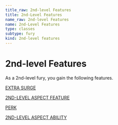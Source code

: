 ```yaml
---
title_raw: 2nd-level Features
title: 2nd-Level Features
name_raw: 2nd-level Features
name: 2nd-Level Features
type: classes
subtype: fury
kind: 2nd-level features
---
```


# 2nd-level Features

As a 2nd-level fury, you gain the following features.

[EXTRA SURGE](./Extra%20Surge.md)

[2ND-LEVEL ASPECT FEATURE](./2nd-Level%20Aspect%20Feature/2nd-Level%20Aspect%20Feature.md)

[PERK](./Perk.md)

[2ND-LEVEL ASPECT ABILITY](./2nd-Level%20Aspect%20Ability/2nd-Level%20Aspect%20Ability.md)
